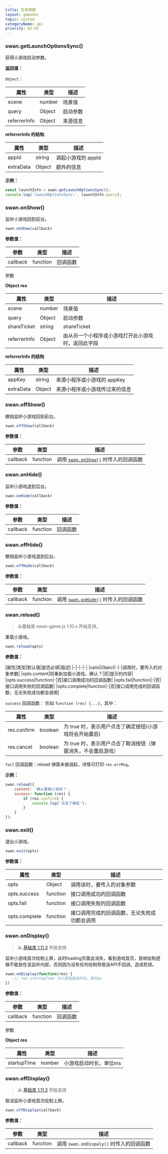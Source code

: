 ```yaml
---
title: 生命周期
layout: gamedoc
topic: system
categoryName: api
priority: 02-01
---
```


### swan.getLaunchOptionsSync()

获得小游戏启动参数。

**返回值：**

`Object`：

|属性|类型|描述|
|-|-|-|
|scene|number|场景值|
|query|Object|启动参数|
|referrerInfo|Object|来源信息|

**referrerInfo 的结构**

|属性|类型|描述|
|-|-|-|
|appId|string|调起小游戏的 appId|
|extraData|Object|额外的信息|

**示例：**

```js
const launchInfo = swan.getLaunchOptionsSync();
console.log('launchOptionsSync:', launchInfo.query);

```

### swan.onShow()

监听小游戏回到前台。

```js
swan.onShow(callback)
```

**参数值：**

|参数|类型|描述|
|-|-|-|
|callback|function|回调函数|

参数

**Object res**

|属性|类型|描述|
|-|-|-|
|scene|number|场景值|
|query|Object|启动参数|
|shareTicket|string| shareTicket|
|referrerInfo|Object|由从另一个小程序或小游戏打开此小游戏时，返回此字段|

**referrerInfo 的结构**

|属性|类型|描述|
|-|-|-|
|appKey|string|来源小程序或小游戏的 appKey |
|extraData|Object|来源小程序或小游戏传过来的信息|


### swan.offShow()

撤销监听小游戏回到前台。

```js
swan.offShow(callback)
```

**参数值：**

|参数|类型|描述|
|-|-|-|
|callback|function|调用 [`swan.onShow()`](#swan-onShow) 时传入的回调函数|


### swan.onHide()
监听小游戏退到后台。

```js
swan.onHide(callback)
```

**参数值：**

|参数|类型|描述|
|-|-|-|
|callback|function|回调函数|


### swan.offHide()

撤销监听小游戏退到后台。

```js
swan.offHide(callback)
```

**参数值：**

|参数|类型|描述|
|-|-|-|
|callback|function|调用 [`swan.onHide()`](#swan-onHide) 时传入的回调函数|


### swan.reload()

> 从基础库 swan-game.js 1.10.x 开始支持。

重载小游戏。

```js
swan.reload(opts)
```

**参数值：**

|属性|类型|默认值|是否必填|描述|
|-|-|-|-|
|opts|Object|-|-|调用时，要传入的对象参数|
|opts.content|将重新加载小游戏，确认？|否|提示的内容|
|opts.success|function|-|否|接口调用成功的回调函数|
|opts.fail|function|-|否|接口调用失败的回调函数|
|opts.complete|function|-|否|接口调用完成的回调函数，无论失败成功都会调用|

`success` 回调函数：
形如 `function (res) {...}`，其中：

|属性|类型|描述|
|-|-|-|
|res.confirm|boolean|为 true 时，表示用户点击了确定按钮(小游戏将会开始重启)|
|res.cancel|boolean|为 true 时，表示用户点击了取消按钮（弹窗消失，不会重启游戏）|

`fail` 回调函数：reload 弹窗未被调起，详情可打印 `res.errMsg`。

**示例：**

```js
swan.reload({
    content: '确认重载小游戏？',
    success: function (res) {
        if (res.confirm) {
            console.log('点击了确定');
        }
    }
});
```

### swan.exit()

退出小游戏。

```js
swan.exit(opts)
```

**参数值：**

|属性|类型|描述|
|-|-|-|
|opts|Object|调用该时，要传入的对象参数|
|opts.success|function|接口调用成功的回调函数|
|opts.fail|function|接口调用失败的回调函数|
|opts.complete|function|接口调用完成的回调函数，无论失败成功都会调用|

### swan.onDisplay()

> 从 [基础库 1.11.3](/game/tutorials/version/releaseLog/) 开始支持

监听小游戏首次绘制上屏，此时loading页面会消失，看到游戏首页，首帧绘制逻辑不能放在该监听内部，否则因为没有任何绘制导致该API不回调，造成死锁。

```js
swan.onDisplay(function(res) {
    // res.startupTime 为小游戏启动时长，单位ms
})
```

**参数值：**

|参数|类型|描述|
|-|-|-|
|callback|function|回调函数|

参数

**Object res**

|属性|类型|描述|
|-|-|-|
|startupTime|number|小游戏启动时长，单位ms|

### swan.offDisplay()

> 从 [基础库 1.11.3](/game/tutorials/version/releaseLog/) 开始支持

取消监听小游戏首次绘制上屏。

```js
swan.offDisplay(callback)
```

**参数值：**

|参数|类型|描述|
|-|-|-|
|callback|function|调用 `swan.onDispaly()` 时传入的回调函数|

